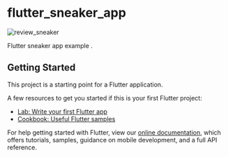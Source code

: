 # flutter_sneaker_app

![review_sneaker](https://user-images.githubusercontent.com/71002261/125227992-1792cf80-e2fe-11eb-99a9-3345bb5fa59e.png)

Flutter sneaker app example .

## Getting Started

This project is a starting point for a Flutter application.

A few resources to get you started if this is your first Flutter project:

- [Lab: Write your first Flutter app](https://flutter.dev/docs/get-started/codelab)
- [Cookbook: Useful Flutter samples](https://flutter.dev/docs/cookbook)

For help getting started with Flutter, view our
[online documentation](https://flutter.dev/docs), which offers tutorials,
samples, guidance on mobile development, and a full API reference.
